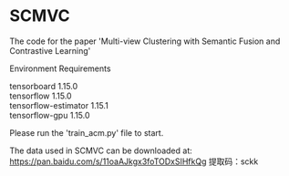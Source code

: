 # SCMVC
The code for the paper 'Multi-view Clustering with Semantic Fusion and Contrastive Learning'

Environment Requirements

tensorboard               1.15.0              
tensorflow                1.15.0                 
tensorflow-estimator      1.15.1                 
tensorflow-gpu            1.15.0



Please run the 'train_acm.py' file to start.

The data used in SCMVC can be downloaded at:
https://pan.baidu.com/s/11oaAJkgx3foTODxSIHfkQg 
提取码：sckk
